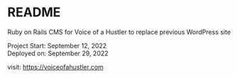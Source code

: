 # README

Ruby on Rails CMS for Voice of a Hustler to replace previous WordPress site

Project Start: September 12, 2022<br>
Deployed on: September 29, 2022

visit: https://voiceofahustler.com

